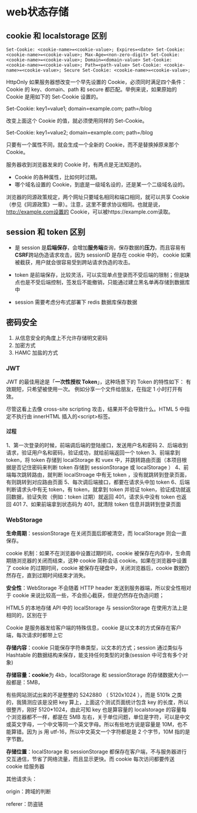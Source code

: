 
# web状态存储

## cookie 和 localstorage 区别

```
Set-Cookie: <cookie-name>=<cookie-value>; Expires=<date> Set-Cookie: <cookie-name>=<cookie-value>; Max-Age=<non-zero-digit> Set-Cookie: <cookie-name>=<cookie-value>; Domain=<domain-value> Set-Cookie: <cookie-name>=<cookie-value>; Path=<path-value> Set-Cookie: <cookie-name>=<cookie-value>; Secure Set-Cookie: <cookie-name>=<cookie-value>;
```

HttpOnly 如果服务器想改变一个早先设置的 Cookie，必须同时满足四个条件：Cookie 的 key、domain、path 和 secure 都匹配。举例来说，如果原始的 Cookie 是用如下的 Set-Cookie 设置的。

Set-Cookie: key1=value1; domain=example.com; path=/blog

改变上面这个 Cookie 的值，就必须使用同样的 Set-Cookie。

Set-Cookie: key1=value2; domain=example.com; path=/blog

只要有一个属性不同，就会生成一个全新的 Cookie，而不是替换掉原来那个 Cookie。

服务器收到浏览器发来的 Cookie 时，有两点是无法知道的。

- Cookie 的各种属性，比如何时过期。
- 哪个域名设置的 Cookie，到底是一级域名设的，还是某一个二级域名设的。

浏览器的同源政策规定，两个网址只要域名相同和端口相同，就可以共享 Cookie（参见《同源政策》一章）。注意，这里不要求协议相同。也就是说，http://example.com设置的 Cookie，可以被https://example.com读取。

## session 和 token 区别

- 是 session 是**后端保存**，会增加**服务端**查询，保存数据的**压力**，而且容易有**CSRF**跨站伪造请求攻击，因为 sessionID 是存在 cookie 中的， cookie 如果被截获，用户就会很容易受到跨站请求伪造的攻击。

- token 是前端保存，比较灵活，可以实现单点登录而不受后端的限制；但是缺点也是不受后端控制，签发后不能撤销，只能通过建立黑名单再存储到数据库中

- session 需要考虑分布式部署下 redis 数据库保存数据

## 密码安全

1. 从信息安全的角度上不允许存储明文密码
2. 加密方式
3. HAMC 加盐的方式

### JWT

JWT 的最佳用途是「**一次性授权 Token**」，这种场景下的 Token 的特性如下：
有效期短，只希望被使用一次。
例如分享一个文件给朋友，在指定 1 小时打开有效。

尽管这看上去像 cross-site scripting 攻击，结果并不会导致什么。HTML 5 中指定不执行由 innerHTML 插入的\<script\>标签。

#### 过程

1、第一次登录的时候，前端调后端的登陆接口，发送用户名和密码
2、后端收到请求，验证用户名和密码，验证成功，就给前端返回一个 token
3、前端拿到 token，将 token 存储到 localStorage 和 vuex 中，并跳转路由页面（本项目根据是否记住密码来判断 token 存储到 sessionStorage 或 localStorage ）
4、前端每次跳转路由，就判断 localStroage 中有无 token ，没有就跳转到登录页面，有则跳转到对应路由页面
5、每次调后端接口，都要在请求头中加 token
6、后端判断请求头中有无 token，有 token，就拿到 token 并验证 token，验证成功就返回数据，验证失败（例如：token 过期）就返回 401，请求头中没有 token 也返回 401
7、如果前端拿到状态码为 401，就清除 token 信息并跳转到登录页面

### WebStorage

**生命周期**：sessionStorage 在关闭页面后即被清空，而 localStorage 则会一直保存。

cookie 机制：如果不在浏览器中设置过期时间，cookie 被保存在内存中，生命周期随浏览器的关闭而结束，这种 cookie 简称会话 cookie。如果在浏览器中设置了 cookie 的过期时间，cookie 被保存在硬盘中，关闭浏览器后，cookie 数据仍然存在，直到过期时间结束才消失。

**安全性**：WebStorage 不会随着 HTTP header 发送到服务器端，所以安全性相对于 cookie 来说比较高一些，不会担心截获，但是仍然存在伪造问题；

HTML5 的本地存储 API 中的 localStorage 与 sessionStorage 在使用方法上是相同的，区别在于

Cookie 是服务器发给客户端的特殊信息，cookie 是以文本的方式保存在客户端，每次请求时都带上它

**存储内容**：cookie 只能保存字符串类型，以文本的方式；session 通过类似与 Hashtable 的数据结构来保存，能支持任何类型的对象(session 中可含有多个对象)

**存储容量：cookie**为 4kb，localStorage 和 sessionStorage 的存储数据大小一般都是：5MB，

有些网站测试出来的不是整整的 5242880 （ 5120x1024 ），而是 5101k 之类的，我猜测应该是没把 key 算上，上面这个测试页面统计包含 key 的长度，所以很整齐，刚好 5120\*1024，由此可知 key 也是算容量的 localstorage 的容量每个浏览器都不一样，都是在 5MB 左右，关于单位问题，单位是字符，可以是中文或英文字母，一个中文等同一个英文字母。所以有些地方说是容量是 10M，也不能算错。因为 js 用 utf-16，所以中文英文一个字符都是是 2 个字节，10M 指的是字节数。

**存储位置**：localStorage 和 sessionStorage 都保存在客户端，不与服务器进行交互通信，节省了网络流量，而且显示更快。而 cookie 每次访问都要传送 cookie 给服务器





其他请求头：

origin：跨域的判断

referer：防盗链

